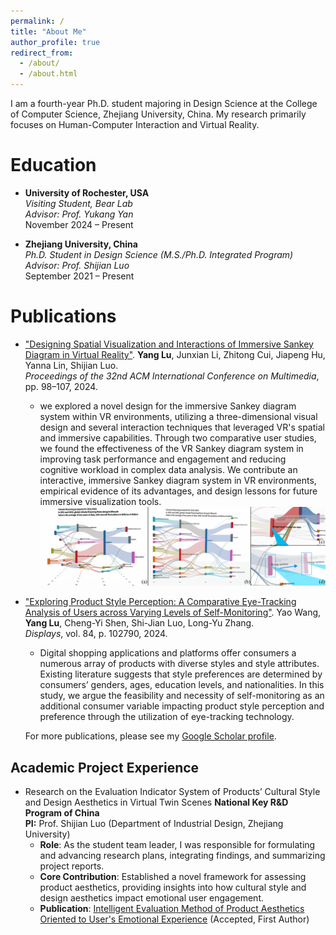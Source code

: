 ```yaml
---
permalink: /
title: "About Me"
author_profile: true
redirect_from: 
  - /about/
  - /about.html
---
```


I am a fourth-year Ph.D. student majoring in Design Science at the College of Computer Science, Zhejiang University, China. My research primarily focuses on Human-Computer Interaction and Virtual Reality.

Education
======
- **University of Rochester, USA**  
  *Visiting Student, Bear Lab*  
  *Advisor: Prof. Yukang Yan*  
  November 2024 – Present

- **Zhejiang University, China**  
  *Ph.D. Student in Design Science (M.S./Ph.D. Integrated Program)*  
  *Advisor: Prof. Shijian Luo*  
  September 2021 – Present

Publications
======
- ["Designing Spatial Visualization and Interactions of Immersive Sankey Diagram in Virtual Reality"](https://dl.acm.org/doi/abs/10.1145/3664647.3681460).
  **Yang Lu**, Junxian Li, Zhitong Cui, Jiapeng Hu, Yanna Lin, Shijian Luo.  
  *Proceedings of the 32nd ACM International Conference on Multimedia*, pp. 98–107, 2024.  
  - we explored a novel design for the immersive Sankey diagram system within VR environments, utilizing a three-dimensional visual design and several interaction techniques that leveraged VR's spatial and immersive capabilities. Through two comparative user studies, we found the effectiveness of the VR Sankey diagram system in improving task performance and engagement and reducing cognitive workload in complex data analysis. We contribute an interactive, immersive Sankey diagram system in VR environments, empirical evidence of its advantages, and design lessons for future immersive visualization tools.
![Immersive Sankey Diagram in VR](images/finalsystem.png)

- ["Exploring Product Style Perception: A Comparative Eye-Tracking Analysis of Users across Varying Levels of Self-Monitoring"](https://www.sciencedirect.com/science/article/pii/S0141938224001549).
  Yao Wang, **Yang Lu**, Cheng-Yi Shen, Shi-Jian Luo, Long-Yu Zhang.  
  *Displays*, vol. 84, p. 102790, 2024.
  - Digital shopping applications and platforms offer consumers a numerous array of products with diverse styles and style attributes. Existing literature suggests that style preferences are determined by consumers’ genders, ages, education levels, and nationalities. In this study, we argue the feasibility and necessity of self-monitoring as an additional consumer variable impacting product style perception and preference through the utilization of eye-tracking technology.
  
  For more publications, please see my [Google Scholar profile](https://scholar.google.com/citations?user=HHzZ_ZoAAAAJ&hl=en&authuser=1).
  
Academic Project Experience
------
- Research on the Evaluation Indicator System of Products’ Cultural Style and Design Aesthetics in Virtual Twin Scenes
**National Key R&D Program of China**      
**PI:** Prof. Shijian Luo (Department of Industrial Design, Zhejiang University) 
  - **Role**: As the student team leader, I was responsible for formulating and advancing research plans, integrating findings, and summarizing project reports.
  - **Core Contribution**: Established a novel framework for assessing product aesthetics, providing insights into how cultural style and design aesthetics impact emotional user engagement.
  - **Publication**: [Intelligent Evaluation Method of Product Aesthetics Oriented to
User's Emotional Experience](http://kns.cnki.net/kcms/detail/11.5946.TP.20231108.1141.004.html) (Accepted, First Author)
